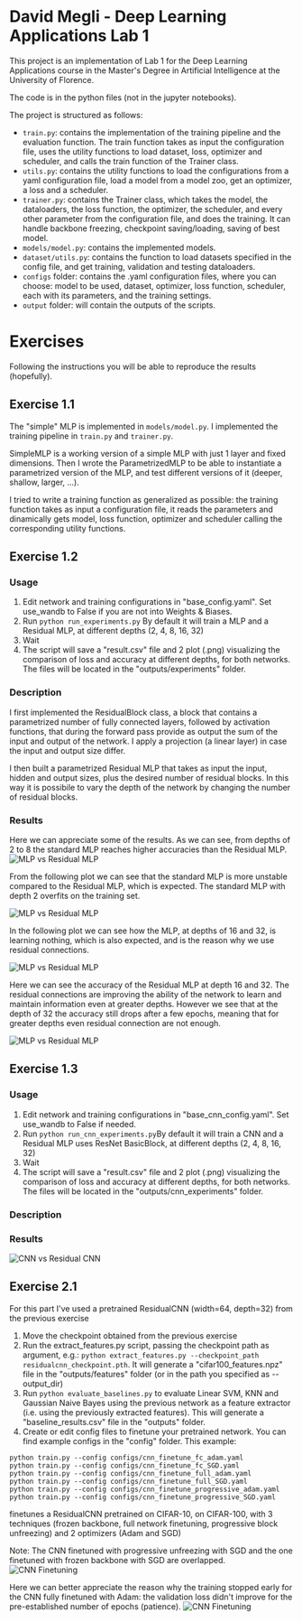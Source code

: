 # David Megli - Deep Learning Applications Lab 1

This project is an implementation of Lab 1 for the Deep Learning Applications course in the Master's Degree in Artificial Intelligence at the University of Florence.

The code is in the python files (not in the jupyter notebooks).

The project is structured as follows:

- ```train.py```: contains the implementation of the training pipeline and the evaluation function. The train function takes as input the configuration file, uses the utility functions to load dataset, loss, optimizer and scheduler, and calls the train function of the Trainer class.
- ```utils.py```: contains the utility functions to load the configurations from a yaml configuration file, load a model from a model zoo, get an optimizer, a loss and a scheduler.
- ```trainer.py```: contains the Trainer class, which takes the model, the dataloaders, the loss function, the optimizer, the scheduler, and every other parameter from the configuration file, and does the training. It can handle backbone freezing, checkpoint saving/loading, saving of best model.
- ```models/model.py```: contains the implemented models.
- ```dataset/utils.py```: contains the function to load datasets specified in the config file, and get training, validation and testing dataloaders.
- ```configs``` folder: contains the .yaml configuration files, where you can choose: model to be used, dataset, optimizer, loss function, scheduler, each with its parameters, and the training settings.
- ```output``` folder: will contain the outputs of the scripts.

# Exercises
Following the instructions you will be able to reproduce the results (hopefully).

## Exercise 1.1
The "simple" MLP  is implemented in ```models/model.py```. I implemented the training pipeline in ```train.py``` and ```trainer.py```.

SimpleMLP is a working version of a simple MLP with just 1 layer and fixed dimensions.
Then I wrote the ParametrizedMLP to be able to instantiate a parametrized version of the MLP, and test different versions of it (deeper, shallow, larger, ...).

I tried to write a training function as generalized as possible: the training function takes as input a configuration file, it reads the parameters and dinamically gets model, loss function, optimizer and scheduler calling the corresponding utility functions.

## Exercise 1.2

### Usage
1. Edit network and training configurations in "base_config.yaml". Set use_wandb to False if you are not into Weights & Biases.
2. Run ```python run_experiments.py``` By default it will train a MLP and a Residual MLP, at different depths (2, 4, 8, 16, 32)
3. Wait
4. The script will save a "result.csv" file and 2 plot (.png) visualizing the comparison of loss and accuracy at different depths, for both networks. The files will be located in the "outputs/experiments" folder.

### Description

I first implemented the ResidualBlock class, a block that contains a parametrized number of fully connected layers, followed by activation functions, that during the forward pass provide as output the sum of the input and output of the network. I apply a projection (a linear layer) in case the input and output size differ.

I then built a parametrized Residual MLP that takes as input the input, hidden and output sizes, plus the desired number of residual blocks. In this way it is possibile to vary the depth of the network by changing the number of residual blocks.

### Results
Here we can appreciate some of the results.
As we can see, from depths of 2 to 8 the standard MLP reaches higher accuracies than the Residual MLP. 
![MLP vs Residual MLP](assets/MLP_vs_ResidualMLP_acc.png)

From the following plot we can see that the standard MLP is more unstable compared to the Residual MLP, which is expected.
The standard MLP with depth 2 overfits on the training set.

![MLP vs Residual MLP](assets/MLP_vs_ResidualMLP_loss.png)

In the following plot we can see how the MLP, at depths of 16 and 32, is learning nothing, which is also expected, and is the reason why we use residual connections.

![MLP vs Residual MLP](assets/MLP_vs_ResidualMLP_MLPDeep.png)

Here we can see the accuracy of the Residual MLP at depth 16 and 32. The residual connections are improving the ability of the network to learn and maintain information even at greater depths. However we see that at the depth of 32 the accuracy still drops after a few epochs, meaning that for greater depths even residual connection are not enough.

![MLP vs Residual MLP](assets/MLP_vs_ResidualMLP_ResMLPDeep.png)


## Exercise 1.3

### Usage

1. Edit network and training configurations in "base_cnn_config.yaml". Set use_wandb to False if needed.
2. Run ```python run_cnn_experiments.py```By default it will train a CNN and a Residual MLP uses ResNet BasicBlock, at different depths (2, 4, 8, 16, 32)
3. Wait
4. The script will save a "result.csv" file and 2 plot (.png) visualizing the comparison of loss and accuracy at different depths, for both networks. The files will be located in the "outputs/cnn_experiments" folder.

### Description
### Results

![CNN vs Residual CNN](assets/CNN_vs_ResidualCNN.png)

## Exercise 2.1
For this part I've used a pretrained ResidualCNN (width=64, depth=32) from the previous exercise
1. Move the checkpoint obtained from the previous exercise
2. Run the extract_features.py script, passing the checkpoint path as argument, e.g.: ```python extract_features.py --checkpoint_path residualcnn_checkpoint.pth```. It will generate a "cifar100_features.npz" file in the "outputs/features" folder (or in the path you specified as --output_dir)
3. Run ```python evaluate_baselines.py``` to evaluate Linear SVM, KNN and Gaussian Naive Bayes using the previous network as a feature extractor (i.e. using the previously extracted features). This will generate a "baseline_results.csv" file in the "outputs" folder.
4. Create or edit config files to finetune your pretrained network. You can find example configs in the "config" folder.
This example:
```
python train.py --config configs/cnn_finetune_fc_adam.yaml
python train.py --config configs/cnn_finetune_fc_SGD.yaml
python train.py --config configs/cnn_finetune_full_adam.yaml
python train.py --config configs/cnn_finetune_full_SGD.yaml
python train.py --config configs/cnn_finetune_progressive_adam.yaml
python train.py --config configs/cnn_finetune_progressive_SGD.yaml
```
 finetunes a ResidualCNN pretrained on CIFAR-10, on CIFAR-100, with 3 techniques (frozen backbone, full network finetuning, progressive block unfreezing) and 2 optimizers (Adam and SGD)



Note: The CNN finetuned with progressive unfreezing with SGD and the one finetuned with frozen backbone with SGD are overlapped.
![CNN Finetuning](assets/CNN_finetuning.png)
 
 Here we can better appreciate the reason why the training stopped early for the CNN fully finetuned with Adam: the validation loss didn't improve for the pre-established number of epochs (patience).
![CNN Finetuning](assets/CNN_finetuning_loss.png)
 